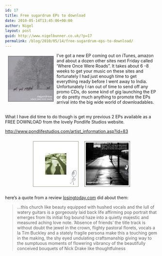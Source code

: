 ```yaml
---
id: 17
title: Free sugardrum EPs to download
date: 2010-05-14T13:45:06+00:00
author: Nigel
layout: post
guid: http://www.nigelbunner.co.uk/?p=17
permalink: /blog/2010/05/14/free-sugardrum-eps-to-download/
---
```

<img class="alignleft size-full wp-image-16" style="float: left; margin: 10px;" title="sugardrum-whereoncewereroads-cover-small" src="/img/wp-blog/2010/05/sugardrum-whereoncewereroads-cover-small.jpg" alt="sugardrum - where once were roads" width="150" height="150" />
  
I&#8217;ve got a new EP coming out on iTunes, amazon and about a dozen other sites next Friday called &#8216;Where Once Were Roads&#8221;. It takes about 6 -8 weeks to get your music on these sites and fortunately I had just enough time to get everything ready before I went away to India. Unfortunately I ran out of time to send off any promo CDs, do some kind of gig launching the EP or do pretty much anything to promote the EPs arrival into the big wide world of downloadables.

<br style="clear: left;" />What I have did time to do though is get my previous 2 EPs available as a FREE DOWNLOAD from the lovely Pondlife Studios website.

<a title="sugardrum on Pond Life Studios" href="http://www.pondlifestudios.com/artist_information.asp?id=83" target="_blank">http://www.pondlifestudios.com/artist_information.asp?id=83</a>

<p style="text-align: center;">
  <img class="size-full wp-image-22 aligncenter" style="margin: 10px;" title="absence_ep" src="/img/wp-blog/2010/05/absence_ep.jpg" alt="sugardrum - an absence of friends" width="150" height="150" /><img class="size-full wp-image-23 aligncenter" style="margin: 10px;" title="cdcover_1of1" src="/img/wp-blog/2010/05/cdcover_1of1.jpg" alt="sugardrum - 1 of 1" width="150" height="150" />
</p>

here&#8217;s a quote from a review <a title="sugardrum on losing today" href="http://www.losingtoday.com/tales.php?id=201" target="_blank">losingtoday.com</a> did about them:

> &#8230;this church like beauty equipped with hushed vocals and the lull of watery guitars is a gorgeously laid back life affirming pop portrait that emerges from its initial fog bound haze into a quietly majestic and measured aching love note. ’Absence of friends’ the title track is without doubt the jewel in the crown, flighty pastoral florets, vocals a la Tim Buckley and a stately fragile persona make this a touching gem in the making, the shy eyed undulating craftsmanship giving way to the sumptuous moments of flowering vibrancy of the beautifully conceived bouquets of Nick Drake like thoughtfulness